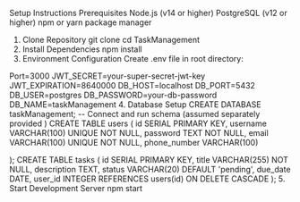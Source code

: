 Setup Instructions
Prerequisites
Node.js (v14 or higher)
PostgreSQL (v12 or higher)
npm or yarn package manager
1. Clone Repository
git clone <repository-url>
cd TaskManagement
2. Install Dependencies
npm install
3. Environment Configuration
Create .env file in root directory:

Port=3000
JWT_SECRET=your-super-secret-jwt-key
JWT_EXPIRATION=8640000
DB_HOST=localhost
DB_PORT=5432
DB_USER=postgres
DB_PASSWORD=your-db-password
DB_NAME=taskManagement
4. Database Setup
CREATE DATABASE taskManagement;
-- Connect and run schema (assumed separately provided
)
CREATE TABLE users (
id SERIAL PRIMARY KEY,
username VARCHAR(100) UNIQUE NOT NULL,
password TEXT NOT NULL,
email VARCHAR(100) UNIQUE NOT NULL,
phone_number VARCHAR(100)

);
CREATE TABLE tasks (
id SERIAL PRIMARY KEY,
title VARCHAR(255) NOT NULL,
description TEXT,
status VARCHAR(20) DEFAULT 'pending',
due_date DATE,
user_id INTEGER REFERENCES users(id) ON DELETE CASCADE
);
5. Start Development Server
npm start
